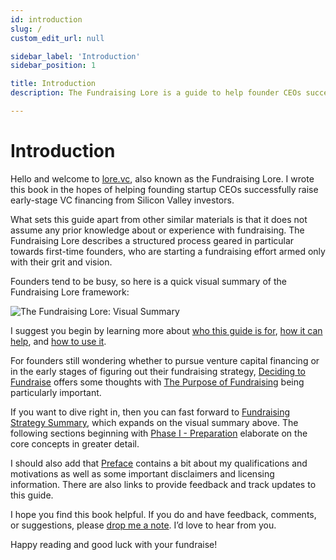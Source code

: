 ```yaml
---
id: introduction
slug: /
custom_edit_url: null

sidebar_label: 'Introduction'
sidebar_position: 1

title: Introduction
description: The Fundraising Lore is a guide to help founder CEOs successfully raise early-stage VC financing from Silicon Valley investors.

---
```


# Introduction

Hello and welcome to [lore.vc](https://lore.vc), also known as the Fundraising Lore. I wrote this book in the hopes of helping founding startup CEOs successfully raise early-stage VC financing from Silicon Valley investors. 

What sets this guide apart from other similar materials is that it does not assume any prior knowledge about or experience with fundraising. The Fundraising Lore describes a structured process geared in particular towards first-time founders, who are starting a fundraising effort armed only with their grit and vision.

Founders tend to be busy, so here is a quick visual summary of the Fundraising Lore framework:

![The Fundraising Lore: Visual Summary](/img/fundraising-lore-visual-summary.svg)

I suggest you begin by learning more about [who this guide is for](/introduction/who-this-book-is-for), [how it can help](/introduction/how-the-fundraising-lore-can-help), and [how to use it](/introduction/how-to-use-the-fundraising-lore). 

For founders still wondering whether to pursue venture capital financing or in the early stages of figuring out their fundraising strategy, [Deciding to Fundraise](/deciding-to-fundraise/why-you-need-a-strategy) offers some thoughts with [The Purpose of Fundraising](/deciding-to-fundraise/the-purpose-of-fundraising) being particularly important. 

If you want to dive right in, then you can fast forward to [Fundraising Strategy Summary](/fundraising-strategy-summary), which expands on the visual summary above. The following sections beginning with [Phase I - Preparation](/phase-i-preparation/about-preparation) elaborate on the core concepts in greater detail.

I should also add that [Preface](/preface/how-i-am-qualified) contains a bit about my qualifications and motivations as well as some important disclaimers and licensing information. There are also links to provide feedback and track updates to this guide.

I hope you find this book helpful. If you do and have feedback, comments, or suggestions, please [drop me a note](/preface/feedback). I’d love to hear from you.

Happy reading and good luck with your fundraise!